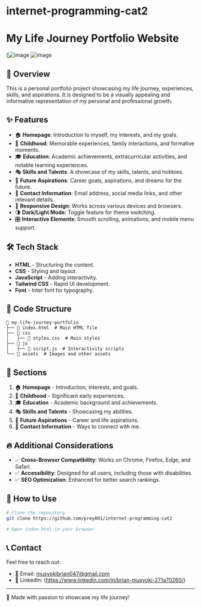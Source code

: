 # internet-programming-cat2
# My Life Journey Portfolio Website

(![image](https://github.com/user-attachments/assets/2541a700-644c-4a1a-9c57-9e4470b70712)
![image](https://github.com/user-attachments/assets/71dcf982-0847-4e8f-87b9-52f7cab390f6)



## 🚀 Overview
This is a personal portfolio project showcasing my life journey, experiences, skills, and aspirations. It is designed to be a visually appealing and informative representation of my personal and professional growth.

## ✨ Features
- 🏠 **Homepage**: Introduction to myself, my interests, and my goals.
- 👶 **Childhood**: Memorable experiences, family interactions, and formative moments.
- 🎓 **Education**: Academic achievements, extracurricular activities, and notable learning experiences.
- 🎭 **Skills and Talents**: A showcase of my skills, talents, and hobbies.
- 🌟 **Future Aspirations**: Career goals, aspirations, and dreams for the future.
- 📩 **Contact Information**: Email address, social media links, and other relevant details.
- 📱 **Responsive Design**: Works across various devices and browsers.
- 🌗 **Dark/Light Mode**: Toggle feature for theme switching.
- 🎛 **Interactive Elements**: Smooth scrolling, animations, and mobile menu support.

## 🛠 Tech Stack
- **HTML** - Structuring the content.
- **CSS** - Styling and layout.
- **JavaScript** - Adding interactivity.
- **Tailwind CSS** - Rapid UI development.
- **Font** - Inter font for typography.

## 📁 Code Structure
```
📂 my-life-journey-portfolio
├── 📄 index.html  # Main HTML file
├── 📂 css
│   ├── 📄 styles.css  # Main styles
├── 📂 js
│   ├── 📄 script.js  # Interactivity scripts
└── 📂 assets  # Images and other assets
```

## 📌 Sections
1. 🏠 **Homepage** - Introduction, interests, and goals.
2. 👶 **Childhood** - Significant early experiences.
3. 🎓 **Education** - Academic background and achievements.
4. 🎭 **Skills and Talents** - Showcasing my abilities.
5. 🌟 **Future Aspirations** - Career and life aspirations.
6. 📩 **Contact Information** - Ways to connect with me.

## 🔥 Additional Considerations
- ✅ **Cross-Browser Compatibility**: Works on Chrome, Firefox, Edge, and Safari.
- ✅ **Accessibility**: Designed for all users, including those with disabilities.
- ✅ **SEO Optimization**: Enhanced for better search rankings.

## 🎯 How to Use
```bash
# Clone the repository
git clone https://github.com/prey801/internet-programming-cat2

# Open index.html in your browser
```

## 📞 Contact
Feel free to reach out:
- 📧 Email: [musyokibrian047@gmail.com](musyokibrian047@gmail.com)
- 💼 LinkedIn: (https://www.linkedin.com/in/brian-musyoki-271a70260/)

---
💙 Made with passion to showcase my life journey!

